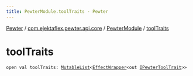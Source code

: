 ```yaml
---
title: PewterModule.toolTraits - Pewter
---
```


[Pewter](../../index.html) / [com.ejektaflex.pewter.api.core](../index.html) / [PewterModule](index.html) / [toolTraits](./tool-traits.html)

# toolTraits

`open val toolTraits: `[`MutableList`](https://kotlinlang.org/api/latest/jvm/stdlib/kotlin.collections/-mutable-list/index.html)`<`[`EffectWrapper`](../-effect-wrapper/index.html)`<out `[`IPewterToolTrait`](../../com.ejektaflex.pewter.api.core.traits/-i-pewter-tool-trait.html)`>>`
